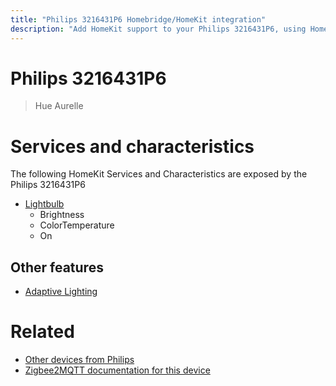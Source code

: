 ```yaml
---
title: "Philips 3216431P6 Homebridge/HomeKit integration"
description: "Add HomeKit support to your Philips 3216431P6, using Homebridge, Zigbee2MQTT and homebridge-z2m."
---
```

<!---
This file has been GENERATED using src/docgen/docgen.ts
DO NOT EDIT THIS FILE MANUALLY!
-->
# Philips 3216431P6
> Hue Aurelle


# Services and characteristics
The following HomeKit Services and Characteristics are exposed by
the Philips 3216431P6

* [Lightbulb](../../light.md)
  * Brightness
  * ColorTemperature
  * On


## Other features
* [Adaptive Lighting](../../light.md)


# Related
* [Other devices from Philips](../index.md#philips)
* [Zigbee2MQTT documentation for this device](https://www.zigbee2mqtt.io/devices/3216431P6.html)